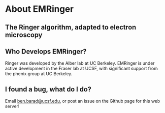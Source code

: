 # About EMRinger

## The Ringer algorithm, adapted to electron microscopy

## Who Develops EMRinger?
Ringer was developed by the Alber lab at UC Berkeley. 
EMRinger is under active development in the Fraser lab at UCSF, with significant support from the phenix group at UC Berkeley.

## I found a bug, what do I do?
Email ben.barad@ucsf.edu, or post an issue on the Github page for this web server!

